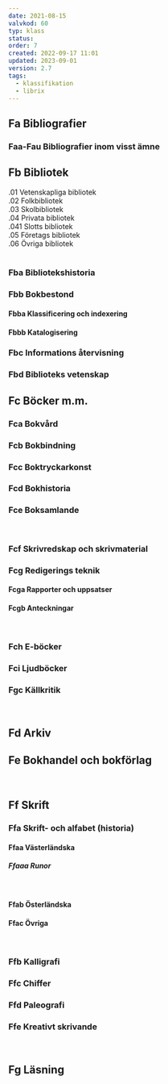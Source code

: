 ```yaml
---
date: 2021-08-15
valvkod: 60
typ: klass
status: 
order: 7
created: 2022-09-17 11:01
updated: 2023-09-01
version: 2.7
tags:
  - klassifikation
  - librix
---
```

## Fa Bibliografier
### Faa-Fau Bibliografier inom visst ämne

## Fb Bibliotek
.01  Vetenskapliga bibliotek<br>
.02  Folkbibliotek<br>
.03  Skolbibliotek<br>
.04  Privata bibliotek<br>
.041 Slotts bibliotek<br>
.05  Företags bibliotek<br>
.06  Övriga bibliotek<br>
<br>

### Fba Bibliotekshistoria
### Fbb Bokbestond
#### Fbba Klassificering och indexering
#### Fbbb Katalogisering
### Fbc Informations återvisning
### Fbd Biblioteks vetenskap

## Fc Böcker m.m.
### Fca Bokvård
### Fcb Bokbindning
### Fcc Boktryckarkonst
### Fcd Bokhistoria
### Fce Boksamlande
<br>

### Fcf Skrivredskap och skrivmaterial
### Fcg Redigerings teknik
#### Fcga Rapporter och uppsatser
#### Fcgb Anteckningar
<br>

### Fch E-böcker
### Fci Ljudböcker
### Fgc Källkritik
<br>

## Fd Arkiv
## Fe Bokhandel och bokförlag
<br>

## Ff Skrift
### Ffa Skrift- och alfabet (historia)
#### Ffaa Västerländska
##### Ffaaa Runor
<br>

#### Ffab Österländska
#### Ffac Övriga
<br>

### Ffb Kalligrafi
### Ffc Chiffer
### Ffd Paleografi
### Ffe Kreativt skrivande
<br>

## Fg Läsning
